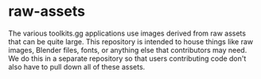 # raw-assets

The various toolkits.gg applications use images derived from raw assets that can be quite large. This repository is intended to house things like raw images, Blender files, fonts, or anything else that contributors may need. We do this in a separate repository so that users contributing code don't also have to pull down all of these assets.
